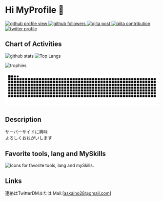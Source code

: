# Hi MyProfile 👋

<!-- view -->
<p align="left">
  <!-- github profile view -->
  <a href="https://github.com/unSerori">
    <img alt="github profile view" height="20" src="https://komarev.com/ghpvc/?username=unSerori" />
  </a>
  <!-- github followers -->
  <a href="https://github.com/unSerori?tab=followers">
    <img alt="github followers" height="20" src="https://img.shields.io/github/followers/unSerori?label=follow&logo=github&style=flat" />
  </a>
  <!-- qiita post -->
  <a href="http://qiita.com/unSerori">
    <img alt="qiita post" height="20" src="https://qiita-badge.apiapi.app/s/unSerori/posts.svg" />
  </a>
  <!-- qiita contribution -->
  <a href="http://qiita.com/unSerori">
    <img alt="qiita contribution" height="20" src="https://qiita-badge.apiapi.app/s/unSerori/contributions.svg" />
  </a>
  <!-- twitter profile -->
  <a href="http://x.com/AskaInoue">
    <img alt="twitter profile" height="20" src="https://img.shields.io/twitter/follow/AskaInoue?style=flat&logo=x" />
  </a>
</p>

<!-- Hi -->

<!-- 図 -->
## Chart of Activities

  <!-- stats & lang -->
  <p align="left">
    <!-- Stats -->
    <img alt="github stats" height="175px" src="https://github-readme-stats.vercel.app/api?username=unSerori&show_icons=true&theme=tokyonight" />
    <!-- Most used lang -->
    <img alt="Top Langs" height="175px" src="https://github-readme-stats.vercel.app/api/top-langs/?username=unSerori&layout=compact&theme=tokyonight" />
  </p>

  <!-- trophy -->
  ![trophies](https://github-profile-trophy.vercel.app/?username=unSerori&theme=onedark&column=9&row=1)

  <!-- caterpillar -->  
  <picture>
    <source media="(prefers-color-scheme: dark)" srcset="https://raw.githubusercontent.com/unSerori/unSerori/caterpillar/img/github-snake-dark.svg" />
    <source media="(prefers-color-scheme: light)" srcset="https://raw.githubusercontent.com/unSerori/unSerori/caterpillar/img/github-snake.svg" />
    <img alt="github-snake" src="https://raw.githubusercontent.com/unSerori/unSerori/caterpillar/img/github-snake.svg" />
  </picture>

<!-- description -->
## Description

サーバーサイドに興味  
よろしくおねがいします

<!-- skill from https://github.com/tandpfun/skill-icons -->
## Favorite tools, lang and MySkills

<picture>
  <source media="(prefers-color-scheme: dark)" srcset="https://skillicons.dev/icons?theme=dark&perline=9&i=androidstudio,bash,cpp,cs,css,dart,docker,flutter,golang,html,java,js,laravel,mysql,nginx,php,python,sqlite" />
  <source media="(prefers-color-scheme: light)" srcset="https://skillicons.dev/icons?theme=light&perline=9&i=androidstudio,bash,cpp,cs,css,dart,docker,flutter,golang,html,java,js,laravel,mysql,nginx,php,python,sqlite" />
  <img alt="Icons for favorite tools, lang and mySkills." src="https://skillicons.dev/icons?theme=light&perline=9&i=androidstudio,bash,cpp,cs,css,dart,docker,flutter,golang,html,java,js,laravel,mysql,nginx,php,python,sqlite" />
</picture>

<!-- pin -->

<!-- links [portfolio, qiita, twitter] -->
## Links

連絡はTwitterDMまたは
Mail:[askaino28@gmail.com]